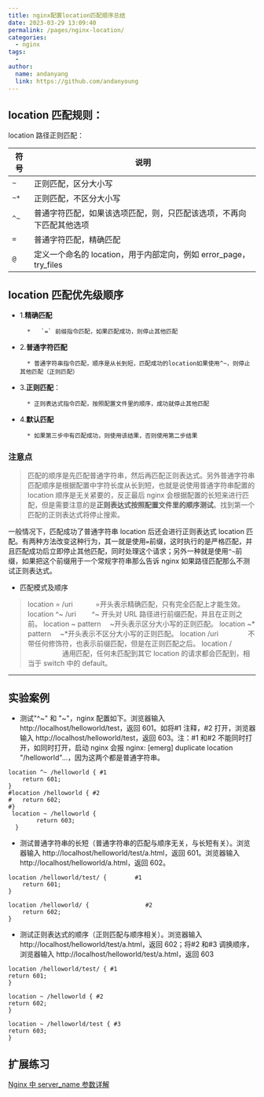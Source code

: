 ```yaml
---
title: nginx配置location匹配顺序总结
date: 2023-03-29 13:09:40
permalink: /pages/nginx-location/
categories:
  - nginx
tags:
  -
author:
  name: andanyang
  link: https://github.com/andanyoung
---
```


## location 匹配规则：

location 路径正则匹配：

| 符号 | 说明                                                                 |
| ---- | -------------------------------------------------------------------- |
| `~`  | 正则匹配，区分大小写                                                 |
| `~*` | 正则匹配，不区分大小写                                               |
| `^~` | 普通字符匹配，如果该选项匹配，则，只匹配该选项，不再向下匹配其他选项 |
| `=`  | 普通字符匹配，精确匹配                                               |
| `@`  | 定义一个命名的 location，用于内部定向，例如 error_page，try_files    |

## location 匹配优先级顺序

- 1.**精确匹配**

      	*   `=` 前缀指令匹配，如果匹配成功，则停止其他匹配


- 2.**普通字符匹配**

      	* 普通字符串指令匹配，顺序是从长到短，匹配成功的location如果使用^~，则停止其他匹配（正则匹配）

- 3.**正则匹配**：

      	* 正则表达式指令匹配，按照配置文件里的顺序，成功就停止其他匹配

- 4.**默认匹配**

      	* 如果第三步中有匹配成功，则使用该结果，否则使用第二步结果

### 注意点

> 匹配的顺序是先匹配普通字符串，然后再匹配正则表达式。另外普通字符串匹配顺序是根据配置中字符长度从长到短，也就是说使用普通字符串配置的 location 顺序是无关紧要的，反正最后 nginx 会根据配置的长短来进行匹配，但是需要注意的是**正则表达式按照配置文件里的顺序测试**。找到第一个匹配的正则表达式将停止搜索。

一般情况下，匹配成功了普通字符串 location 后还会进行正则表达式 location 匹配。有两种方法改变这种行为，其一就是使用`=`前缀，这时执行的是严格匹配，并且匹配成功后立即停止其他匹配，同时处理这个请求；另外一种就是使用`^~`前缀，如果把这个前缀用于一个常规字符串那么告诉 nginx 如果路径匹配那么不测试正则表达式。

- 匹配模式及顺序

> location = /uri 　　　=开头表示精确匹配，只有完全匹配上才能生效。
> location ^~ /uri 　　^~ 开头对 URL 路径进行前缀匹配，并且在正则之前。
> location ~ pattern 　~开头表示区分大小写的正则匹配。
> location ~* pattern 　~*开头表示不区分大小写的正则匹配。
> location /uri 　　　　不带任何修饰符，也表示前缀匹配，但是在正则匹配之后。
> location / 　　　　　通用匹配，任何未匹配到其它 location 的请求都会匹配到，相当于 switch 中的 default。

---

## 实验案例

- 测试"^~" 和 "~"，nginx 配置如下。浏览器输入 http://localhost/helloworld/test，返回 601。如将#1 注释，#2 打开，浏览器输入 http://localhost/helloworld/test，返回 603。注：#1 和#2 不能同时打开，如同时打开，启动 nginx 会报 nginx: [emerg] duplicate location "/helloworld"...，因为这两个都是普通字符串。

```
location ^~ /helloworld { #1
	return 601;
}
#location /helloworld { #2
# 	return 602;
#}
 location ~ /helloworld {
 		return 603;
  }
```

- 测试普通字符串的长短（普通字符串的匹配与顺序无关，与长短有关）。浏览器输入 http://localhost/helloworld/test/a.html，返回 601。浏览器输入 http://localhost/helloworld/a.html，返回 602。

```
location /helloworld/test/ {        #1
    return 601;
}

location /helloworld/ {                #2
    return 602;
}
```

- 测试正则表达式的顺序（正则匹配与顺序相关）。浏览器输入 http://localhost/helloworld/test/a.html，返回 602；将#2 和#3 调换顺序，浏览器输入 http://localhost/helloworld/test/a.html，返回 603

```
location /helloworld/test/ { #1
return 601;
}

location ~ /helloworld { #2
return 602;
}

location ~ /helloworld/test { #3
return 603;
}
```

## 扩展练习

[Nginx 中 server_name 参数详解](https://andyoung.blog.csdn.net/article/details/112541041)
